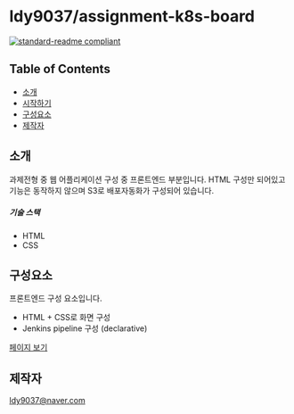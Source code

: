 # ldy9037/assignment-k8s-board

[![standard-readme compliant](https://img.shields.io/badge/readme%20style-standard-brightgreen.svg?style=flat-square)](https://github.com/RichardLitt/standard-readme)


## Table of Contents

- [소개](#소개)
- [시작하기](#시작하기)
- [구성요소](#구성요소)
- [제작자](#제작자)

## 소개

  과제전형 중 웹 어플리케이션 구성 중 프론트엔드 부분입니다. HTML 구성만 되어있고 기능은 동작하지 않으며 S3로 배포자동화가 구성되어 있습니다. 
 
 ##### 기술 스택
 - HTML
 - CSS

## 구성요소
프론트엔드 구성 요소입니다.
- HTML + CSS로 화면 구성
- Jenkins pipeline 구성 (declarative)

[페이지 보기](http://board.emadam.shop)

## 제작자
[ldy9037@naver.com](ldy9037@naver.com)